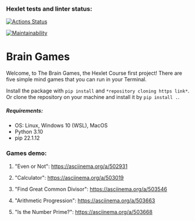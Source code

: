 ### Hexlet tests and linter status:
[![Actions Status](https://github.com/eugenenazirov/python-project-lvl1/workflows/hexlet-check/badge.svg)](https://github.com/eugenenazirov/python-project-lvl1/actions)

[![Maintainability](https://api.codeclimate.com/v1/badges/a99a88d28ad37a79dbf6/maintainability)](https://codeclimate.com/github/codeclimate/codeclimate/maintainability)

# Brain Games
Welcome, to The Brain Games, the Hexlet Course first project!
There are five simple mind games that you can run in your Terminal.

Install the package with `pip install` and `*repository cloning https link*`. 
Or clone the repository on your machine and install it by `pip install .`.

##### Requirements:
- OS: Linux, Windows 10 (WSL), MacOS
- Python 3.10
- pip 22.1.12


### Games demo:
1. "Even or Not":
https://asciinema.org/a/502931

2. "Calculator":
https://asciinema.org/a/503019

3. "Find Great Common Divisor":
https://asciinema.org/a/503546

4. "Arithmetic Progression":
https://asciinema.org/a/503663

5. "Is the Number Prime?":
https://asciinema.org/a/503668
